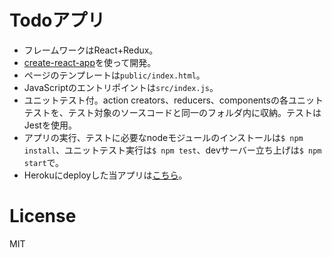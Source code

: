 # Todoアプリ
 - フレームワークはReact+Redux。
 - [create-react-app](https://github.com/facebookincubator/create-react-app)を使って開発。
 - ページのテンプレートは`public/index.html`。
 - JavaScriptのエントリポイントは`src/index.js`。
 - ユニットテスト付。action creators、reducers、componentsの各ユニットテストを、テスト対象のソースコードと同一のフォルダ内に収納。テストはJestを使用。
 - アプリの実行、テストに必要なnodeモジュールのインストールは`$ npm install`、ユニットテスト実行は`$ npm test`、devサーバー立ち上げは`$ npm start`で。
 - Herokuにdeployした当アプリは[こちら](https://todoapp310517.herokuapp.com)。

 # License
MIT
